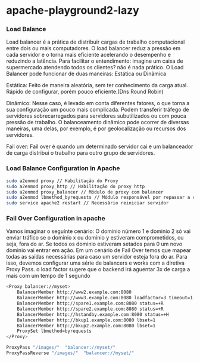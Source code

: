 # apache-playground2-lazy

### Load Balance
Load balancer é a prática de distribuir cargas de trabalho computacional entre dois ou mais computadores. O load balancer reduz a pressão em cada servidor e o torna mais eficiente acelerando o desempenho e reduzindo a latência. Para facilitar o entendimento: imagine um caixa de supermercado atendendo todos os clientes? não é nada prático. O Load Balancer pode funcionar de duas maneiras: Estática ou Dinâmica

Estática: Feito de maneira aleatória, sem ter conhecimento da carga atual. Rápido de configurar, porém pouco eficiente.(Dns Round Robin)

Dinâmico: Nesse caso, é levado em conta diferentes fatores, o que torna a sua configuração um pouco mais complicada. Podem transferir tráfego de servidores sobrecarregados para servidores subutilizados ou com pouca pressão de trabalho. O balanceamento dinâmico pode ocorrer de diversas maneiras, uma delas, por exemplo, é por geolocalização ou recursos dos servidores.

Fail over: Fail over é quando um determinado servidor cai e um balanceador de carga distribui o trabalho para outro grupo de servidores. 

### Load Balance Configuration in Apache

```bash
sudo a2enmod proxy // Habilitação do Proxy
sudo a2enmod proxy_http // Habilitação do proxy http
sudo a2enmod proxy_balancer // Módulo de proxy com balancer
sudo a2enmod lbmethod_byrequests // Módulo responsável por repassar a carga de trabalho para outros workers
sudo service apache2 restart // Necessário reiniciar servidor
```

### Fail Over Configuration in apache
Vamos imaginar o seguinte cenário: O dominio número 1 e dominio 2 só vai enviar tráfico se o dominio x ou dominio y estiveram comprometidos, ou seja, fora do ar. Se todos os dominio estiveram setados para 0 um novo dominio vai entrar em ação. Em um cenário de Fail Over temos que mapear todas as saídas necessárias para caso um servidor esteja fora do ar. Para isso, devemos configurar uma série de balancers e works com a diretiva Proxy Pass. o load factor sugere que o backend irá aguentar 3x de carga a mais com um tempo de 1 segundo

```bash
<Proxy balancer://myset>
    BalancerMember http://www2.example.com:8080
    BalancerMember http://www3.example.com:8080 loadfactor=3 timeout=1
    BalancerMember http://spare1.example.com:8080 status=+R
    BalancerMember http://spare2.example.com:8080 status=+R
    BalancerMember http://hstandby.example.com:8080 status=+H
    BalancerMember http://bkup1.example.com:8080 lbset=1
    BalancerMember http://bkup2.example.com:8080 lbset=1
    ProxySet lbmethod=byrequests
</Proxy>

ProxyPass "/images/"  "balancer://myset/"
ProxyPassReverse "/images/"  "balancer://myset/"
```